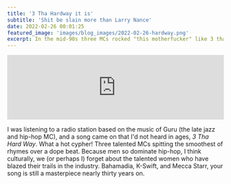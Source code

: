 ```yaml
---
title: '3 Tha Hardway it is'
subtitle: 'Shit be slain more than Larry Nance'
date: 2022-02-26 00:01:25
featured_image: 'images/blog_images/2022-02-26-hardway.png'
excerpt: In the mid-90s three MCs rocked "this motherfucker" like 3 tha hard way.
---
```


<iframe allow="autoplay *; encrypted-media *; fullscreen *" frameborder="0" height="150" style="width:100%;max-width:660px;overflow:hidden;background:transparent;" sandbox="allow-forms allow-popups allow-same-origin allow-scripts allow-storage-access-by-user-activation allow-top-navigation-by-user-activation" src="https://embed.music.apple.com/us/album/3-tha-hard-way/724462403?i=724462839"></iframe>


I was listening to a radio station based on the music of Guru (the late jazz and hip-hop MC), and a song came on that I'd not heard in ages, *3 Tha Hard Way*. What a  hot cypher! Three talented MCs spitting the smoothest of rhymes over a dope beat. Because men so dominate hip-hop, I think culturally, we (or perhaps I) forget about the talented women who have blazed their trails in the industry. Bahamadia, K-Swift, and Mecca Starr, your song is still a masterpiece nearly thirty years on.

